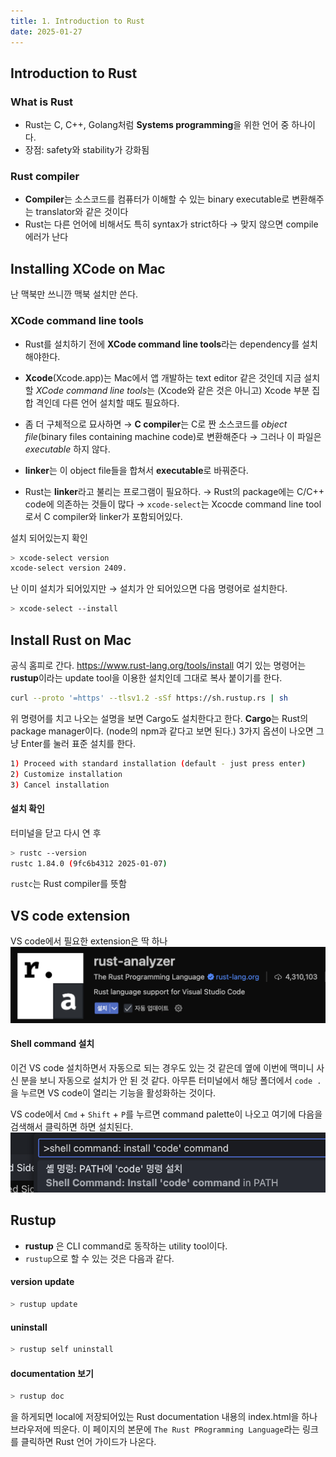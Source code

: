 ```yaml
---
title: 1. Introduction to Rust
date: 2025-01-27
---
```

## Introduction to Rust
### What is Rust
- Rust는 C, C++, Golang처럼 **Systems programming**을 위한 언어 중 하나이다.
- 장점: safety와 stability가 강화됨

### Rust compiler
- **Compiler**는 소스코드를 컴퓨터가 이해할 수 있는 binary executable로 변환해주는 translator와 같은 것이다
- Rust는 다른 언어에 비해서도 특히 syntax가 strict하다 → 맞지 않으면 compile 에러가 난다

## Installing XCode on Mac
난 맥북만 쓰니깐 맥북 설치만 쓴다.
### XCode command line tools
- Rust를 설치하기 전에 **XCode command line tools**라는 dependency를 설치해야한다.
- **Xcode**(Xcode.app)는 Mac에서 앱 개발하는 text editor 같은 것인데 지금 설치할 *XCode command line tools*는 (Xcode와 같은 것은 아니고) Xcode 부분 집합 격인데 다른 언어 설치할 때도 필요하다.

- 좀 더 구체적으로 묘사하면 → **C compiler**는 C로 짠 소스코드를 *object file*(binary files containing machine code)로 변환해준다 → 그러나 이 파일은 *executable* 하지 않다.
- **linker**는 이 object file들을 합쳐서 **executable**로 바꿔준다.
- Rust는 **linker**라고 불리는 프로그램이 필요하다. → Rust의 package에는 C/C++ code에 의존하는 것들이 많다 → `xcode-select`는 Xcocde command line tool로서 C compiler와 linker가 포함되어있다.

설치 되어있는지 확인

```sh
> xcode-select version
xcode-select version 2409.
```

난 이미 설치가 되어있지만 → 설치가 안 되어있으면 다음 명령어로 설치한다.

```sh
> xcode-select --install
```

## Install Rust on Mac
공식 홈피로 간다.
https://www.rust-lang.org/tools/install
여기 있는 명령어는 **rustup**이라는 update tool을 이용한 설치인데 그대로 복사 붙이기를 한다.

```sh
curl --proto '=https' --tlsv1.2 -sSf https://sh.rustup.rs | sh
```

위 명령어를 치고 나오는 설명을 보면 Cargo도 설치한다고 한다.
**Cargo**는 Rust의 package manager이다. (node의 npm과 같다고 보면 된다.)
3가지 옵션이 나오면 그냥 Enter를 눌러 표준 설치를 한다.

```sh
1) Proceed with standard installation (default - just press enter)
2) Customize installation
3) Cancel installation
```

#### 설치 확인
터미널을 닫고 다시 연 후

```sh
> rustc --version
rustc 1.84.0 (9fc6b4312 2025-01-07)
```

`rustc`는 Rust compiler를 뜻함

## VS code extension
VS code에서 필요한 extension은 딱 하나
![500](./_images/Pasted%20image%2020250128131806.png)

#### **Shell command** 설치
이건 VS code 설치하면서 자동으로 되는 경우도 있는 것 같은데
옆에 이번에 맥미니 사신 분을 보니 자동으로 설치가 안 된 것 같다.
아무튼 터미널에서 해당 폴더에서 `code .`을 누르면 VS code이 열리는 기능을 활성화하는 것이다.

VS code에서 `Cmd` + `Shift` + `P`를 누르면 command palette이 나오고
여기에 다음을 검색해서 클릭하면 하면 설치된다.
![600](./_images/Pasted%20image%2020250128153944.png)

## Rustup
- **rustup** 은 CLI command로 동작하는 utility tool이다.
- `rustup`으로 할 수 있는 것은 다음과 같다.

#### version update
```sh
> rustup update
```

#### uninstall
```sh
> rustup self uninstall
```

#### documentation 보기
```sh
> rustup doc
```

을 하게되면 local에 저장되어있는 Rust documentation 내용의 index.html을 하나 브라우저에 띄운다.
이 페이지의 본문에 `The Rust PRogramming Language`라는 링크를 클릭하면 Rust 언어 가이드가 나온다.